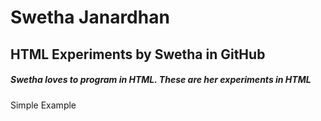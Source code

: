 <h1>Swetha Janardhan</h1>
 <h2>HTML Experiments by Swetha in GitHub</h2>
 <h5>Swetha loves to program in HTML. These are her experiments in HTML </h5>S i m p l e   E x a m p l e  
 